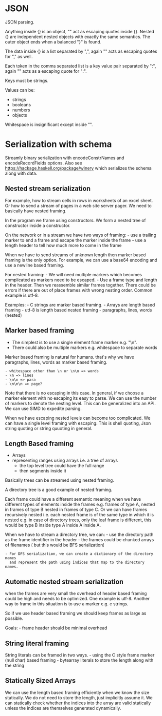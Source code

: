 # JSON

JSON parsing.

Anything inside {} is an object, "" act as escaping quotes inside {}. Nested
{} are independent nested objects with exactly the same semantics. The outer
object ends when a balanced "}" is found.

The data inside {} is a list separated by ",", again "" acts as escaping
quotes for "," as well.

Each token in the comma separated list is a key value pair separated by ":",
again "" acts as a escaping quote for ":".

Keys must be strings.

Values can be:

* strings
* booleans
* numbers
* objects

Whitespace is insignificant except inside "".

# Serialization with schema

Streamly binary serialization with encodeConstrNames and encodeRecordFields
options. Also see https://hackage.haskell.org/package/winery which serializes
the schema along with data.

Nested stream serialization
---------------------------

For example, how to stream cells in rows in worksheets of an excel sheet.
Or how to send a stream of pages in a web site server pager.
We need to basically have nested framing.

In the program we frame using constructors. We form a nested tree of
constructor inside a constructor.

On the network or in a stream we have two ways of framing:
    - use a trailing marker to end a frame and escape the marker inside the frame
    - use a length header to tell how much more to come in the frame

When we have to send streams of unknown length then marker based framing is the
only option. For example, we can use a base64 encoding and use a newline based
framing.

For nested framing:
    - We will need multiple markers which becomes complicated as markers need
      to be escaped.
    - Use a frame type and length in the header. Then we reassemble
      similar frames together. There could be errors if there are out of place
      frames with wrong nesting order. Common example is utf-8.

Examples:
    - C strings are marker based framing.
    - Arrays are length based framing
    - utf-8 is length based nested framing
    - paragraphs, lines, words (nested)

Marker based framing
--------------------

* The simplest is to use a single element frame marker e.g. "\n".
* There could also be multiple markers e.g. whitespace to separate words

Marker based framing is natural for humans. that's why we have paragraphs,
lines, words as marker based framing.

    - whitespace other than \n or \n\n => words
    - \n => lines
    - \n\n => para
    - \n\n\n => page?

Note that there is no escaping in this case. In general, if we choose a marker
element with no escaping its easy to parse. We can use the number of markers to
denote the nesting level. This can be generalized into an API. We can use SIMD
to expedite parsing.

When we have escaping nested levels can become too complicated. We can have a
single level framing with escaping. This is shell quoting, Json string quoting
or string quuoting in general.

Length Based framing
--------------------

* Arrays
* representing ranges using arrays i.e. a tree of arrays
    - the top level tree could have the full range
    - then segments inside it

Basically trees can be streamed using nested framing.

A directory tree is a good example of nested framing.

Each frame could have a different semantic meaning when we have different types
of elements inside the frames e.g. frames of type A, nested in frames of type B
nested in frames of type C. Or we can have frames recursively nested i.e.
each nested frame is of the same type in which it is nested e.g. in case of
directory trees, only the leaf frame is different, this would be type B
inside type A inside A inside A.

When we have to stream a directory tree, we can:
    - use the directory path as the frame identifier in the header
    - the frames could be chunked arrays of filenames ( but this would be BFS
      serialization)

    - For DFS serialization, we can create a dictionary of the directory names
      and represent the path using indices that map to the directory names.

Automatic nested stream serialization
-------------------------------------

when the frames are very small the overhead of header based framing could be
high and needs to be optimized. One example is utf-8. Another way to frame in
this situation is to use a marker e.g. c strings.

So if we use header based framing we should keep frames as large as possible.

Goals:
    - frame header should be minimal overhead

String literal framing
----------------------

String literals can be framed in two ways.
    - using the C style frame marker (null char) based framing
    - bytearray literals to store the length along with the string

Statically Sized Arrays
-----------------------

We can use the length based framing efficiently when we know the size
statically. We do not need to store the length, just implicitly assume it. We
can statically check whether the indices into the array are valid statically
unless the indices are themselves generated dynamically.
